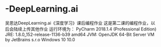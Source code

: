 # -DeepLearning.ai
吴恩达DeepLearning.ai《深度学习》课后编程作业
这是第二课的编程作业，以后会陆续上传其他作业
运行环境为：
    PyCharm 2018.1.4 (Professional Edition)
    JRE: 1.8.0_152-release-1136-b39 amd64
    JVM: OpenJDK 64-Bit Server VM by JetBrains s.r.o
    Windows 10 10.0
